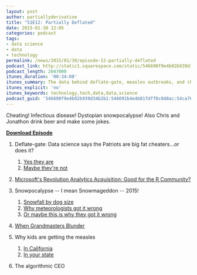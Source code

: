 ```yaml
---
layout: post
author: partiallyderivative
title: "S1E12: Partially Deflated"
date: 2015-01-30 12:05
categories: podcast
tags:
- data science
- data
- technology
permalink: /news/2015/01/30/episode-12-partially-deflated
podcast_link: http://static1.squarespace.com/static/546690f9e4b02b939d34b2b1/546691b4e4b01fdff0c848ac/54ca777ce4b0dedc4e20ae8e/1422555035095/Partially_Derivative_Episode_12.mp3
podcast_length: 2047000
itunes_duration: '00:34:08'
itunes_summary: The data behind deflate-gate, measles outbreaks, and chess blunders.
itunes_explicit: 'no'
itunes_keywords: technology,tech,data,data,science
podcast_guid: '546690f9e4b02b939d34b2b1:546691b4e4b01fdff0c848ac:54ca7675e4b0dede8386343b'
---
```


Cheating! Infectious disease! Dystopian snowpocalypse! Also Chris and
Jonathon drink beer and make some jokes.

[**Download Episode**](http://static1.squarespace.com/static/546690f9e4b02b939d34b2b1/546691b4e4b01fdff0c848ac/54ca777ce4b0dedc4e20ae8e/1422555035095/Partially_Derivative_Episode_12.mp3)

1.  Deflate-gate: Data science says the Patriots are big fat
cheaters...or does it?
    1.  [Yes they
        are](http://www.slate.com/articles/sports/sports_nut/2015/01/ballghazi_the_new_england_patriots_lose_an_insanely_low_number_of_fumbles.html?wpsrc=fol_tw)
    2.  [Maybe they're
        not](http://junkcharts.typepad.com/numbersruleyourworld/2015/01/limits-of-statistics-and-by-extension-data-science-as-illustrated-by-deflate-gate.html)

2.  [Microsoft's Revolution Analytics Acquisition: Good for the R
Community?](http://www.forbes.com/sites/danwoods/2015/01/27/microsofts-revolution-analytics-acquisition-is-the-wrong-way-to-embrace-r/)
3.  Snowpocalypse -- I mean Snowmageddon -- 2015!
    1.  [Snowfall by dog
        size](http://www.bbc.com/news/world-us-canada-30995619)
    2.  [Why meteorologists got it
        wrong](http://fivethirtyeight.com/datalab/how-meteorologists-botched-the-blizzard-of-2015/)
    3.  [Or maybe this is why they got it
        wrong](https://medium.com/message/ask-not-will-it-snow-ask-whats-the-distribution-of-your-forecast-b7131f5783a9)

4.  [When Grandmasters
Blunder](https://medium.com/@jdoliner/when-grandmasters-blunder-a819860b883d)
5.  Why kids are getting the measles
    1.  [In
        California](http://www.washingtonpost.com/blogs/wonkblog/wp/2015/01/27/californias-epidemic-of-vaccine-denial-mapped/?tid=sm_fb)
    2.  [In your
        state](http://www.motherjones.com/environment/2014/02/vaccine-exemptions-states-pertussis-map)

6.  The algorithmic CEO
